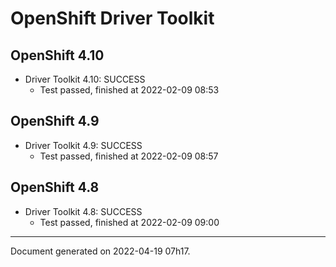 
OpenShift Driver Toolkit
========================

OpenShift 4.10
--------------



* Driver Toolkit 4.10: SUCCESS
  - Test passed, finished at 2022-02-09 08:53






OpenShift 4.9
-------------



* Driver Toolkit 4.9: SUCCESS
  - Test passed, finished at 2022-02-09 08:57






OpenShift 4.8
-------------



* Driver Toolkit 4.8: SUCCESS
  - Test passed, finished at 2022-02-09 09:00






---
Document generated on 2022-04-19 07h17.
